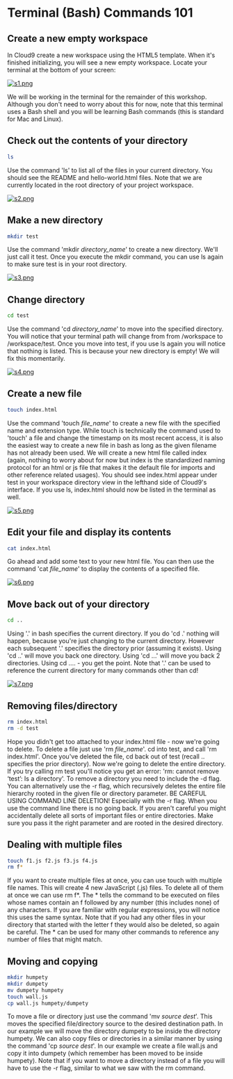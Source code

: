Terminal (Bash) Commands 101
============================

## Create a new empty workspace
In Cloud9 create a new workspace using the HTML5 template. When it's finished initializing, you will see a new empty workspace. Locate your terminal at the bottom of your screen:

[![s1.png](https://s4.postimg.org/vj4j5npn1/image.png)](https://postimg.org/image/3vrtrk4g9/)

 We will be working in the terminal for the remainder of this workshop. Although you don't need to worry about this for now, note that this terminal uses a Bash shell and you will be learning Bash commands (this is standard for Mac and Linux).

## Check out the contents of your directory
```bash
ls
```
Use the command 'ls' to list all of the files in your current directory. You should see the README and hello-world.html files. Note that we are currently located in the root directory of your project workspace.

[![s2.png](https://s10.postimg.org/luu2jymjd/image.png)](https://postimg.org/image/5wlcttsb9/)

## Make a new directory
```bash
mkdir test
```
Use the command 'mkdir *directory_name*' to create a new directory. We'll just call it test. Once you execute the mkdir command, you can use ls again to make sure test is in your root directory.

[![s3.png](https://s30.postimg.org/kyvxrpf69/image.png)](https://postimg.org/image/jwlr95wct/)

## Change directory
```bash
cd test
```
Use the command 'cd *directory_name*' to move into the specified directory. You will notice that your terminal path will change from from /workspace to /workspace/test. Once you move into test, if you use ls again you will notice that nothing is listed. This is because your new directory is empty! We will fix this momentarily.

[![s4.png](https://s11.postimg.org/56h7mz8c3/image.png)](https://postimg.org/image/nyt2qk4q7/)

## Create a new file
```bash
touch index.html
```
Use the command 'touch *file_name*' to create a new file with the specified name and extension type. While touch is technically the command used to 'touch' a file and change the timestamp on its most recent access, it is also the easiest way to create a new file in bash as long as the given filename has not already been used. We will create a new html file called index (again, nothing to worry about for now but index is the standardized naming protocol for an html or js file that makes it the default file for imports and other reference related usages). You should see index.html appear under test in your workspace directory view in the lefthand side of Cloud9's interface. If you use ls, index.html should now be listed in the terminal as well.

[![s5.png](https://s10.postimg.org/v8uv1y6qx/image.png)](https://postimg.org/image/4b0y07m3p/)

## Edit your file and display its contents
```bash
cat index.html
```
Go ahead and add some text to your new html file. You can then use the command 'cat *file_name*' to display the contents of a specified file.

[![s6.png](https://s30.postimg.org/xqgq9li4h/image.png)](https://postimg.org/image/8x768xz3x/)

## Move back out of your directory
```bash
cd ..
```
Using '.' in bash specifies the current directory. If you do 'cd .' nothing will happen, because you're just changing to the current directory. However each subsequent '.' specifies the directory prior (assuming it exists). Using 'cd ..' will move you back one directory. Using 'cd ...' will move you back 2 directories. Using cd .... - you get the point. Note that '.' can be used to reference the current directory for many commands other than cd!

[![s7.png](https://s18.postimg.org/svhfdisrd/image.png)](https://postimg.org/image/bi74ynxg5/)

## Removing files/directory
```bash
rm index.html
rm -d test
```
Hope you didn't get too attached to your index.html file - now we're going to delete. To delete a file just use 'rm *file_name*'. cd into test, and call 'rm index.html'. Once you've deleted the file, cd back out of test (recall .. specifies the prior directory). Now we're going to delete the entire directory. If you try calling rm test you'll notice you get an error: 'rm: cannot remove ‘test’: Is a directory'. To remove a directory you need to include the -d flag. You can alternatively use the -r flag, which recursively deletes the entire file hierarchy rooted in the given file or directory parameter. BE CAREFUL USING COMMAND LINE DELETION! Especially with the -r flag. When you use the command line there is no going back. If you aren't careful you might accidentally delete all sorts of important files or entire directories. Make sure you pass it the right parameter and are rooted in the desired directory.

## Dealing with multiple files
```bash
touch f1.js f2.js f3.js f4.js
rm f*
```
If you want to create multiple files at once, you can use touch with multiple file names. This will create 4 new JavaScript (.js) files.  To delete all of them at once we can use rm f\*. The \* tells the command to be executed on files whose names contain an f followed by any number (this includes none) of any characters. If you are familiar with regular expressions, you will notice this uses the same syntax. Note that if you had any other files in your directory that started with the letter f they would also be deleted, so again be careful. The * can be used for many other commands to reference any number of files that might match.

## Moving and copying
```bash
mkdir humpety
mkdir dumpety
mv dumpety humpety
touch wall.js
cp wall.js humpety/dumpety
```
To move a file or directory just use the command 'mv *source* *dest*'. This moves the specified file/directory source to the desired destination path. In our example we will move the directory dumpety to be inside the directory humpety. We can also copy files or directories in a similar manner by using the command 'cp *source* *dest*'. In our example we create a file wall.js and copy it into dumpety (which remember has been moved to be inside humpety). Note that if you want to move a directory instead of a file you will have to use the -r flag, similar to what we saw with the rm command.
